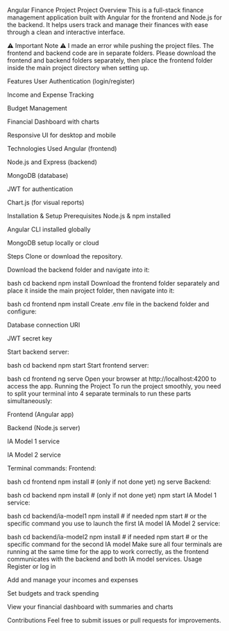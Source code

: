 Angular Finance Project
Project Overview
This is a full-stack finance management application built with Angular for the frontend and Node.js for the backend. It helps users track and manage their finances with ease through a clean and interactive interface.

⚠️ Important Note ⚠️
I made an error while pushing the project files. The frontend and backend code are in separate folders. Please download the frontend and backend folders separately, then place the frontend folder inside the main project directory when setting up.

Features
User Authentication (login/register)

Income and Expense Tracking

Budget Management

Financial Dashboard with charts

Responsive UI for desktop and mobile

Technologies Used
Angular (frontend)

Node.js and Express (backend)

MongoDB (database)

JWT for authentication

Chart.js (for visual reports)

Installation & Setup
Prerequisites
Node.js & npm installed

Angular CLI installed globally

MongoDB setup locally or cloud

Steps
Clone or download the repository.

Download the backend folder and navigate into it:

bash
cd backend
npm install
Download the frontend folder separately and place it inside the main project folder, then navigate into it:

bash
cd frontend
npm install
Create .env file in the backend folder and configure:

Database connection URI

JWT secret key

Start backend server:

bash
cd backend
npm start
Start frontend server:

bash
cd frontend
ng serve
Open your browser at http://localhost:4200 to access the app.
Running the Project
To run the project smoothly, you need to split your terminal into 4 separate terminals to run these parts simultaneously:

Frontend (Angular app)

Backend (Node.js server)

IA Model 1 service

IA Model 2 service

Terminal commands:
Frontend:

bash
cd frontend
npm install      # (only if not done yet)
ng serve
Backend:

bash
cd backend
npm install      # (only if not done yet)
npm start
IA Model 1 service:

bash
cd backend/ia-model1
npm install      # if needed
npm start        # or the specific command you use to launch the first IA model
IA Model 2 service:

bash
cd backend/ia-model2
npm install      # if needed
npm start        # or the specific command for the second IA model
Make sure all four terminals are running at the same time for the app to work correctly, as the frontend communicates with the backend and both IA model services.
Usage
Register or log in

Add and manage your incomes and expenses

Set budgets and track spending

View your financial dashboard with summaries and charts

Contributions
Feel free to submit issues or pull requests for improvements.
